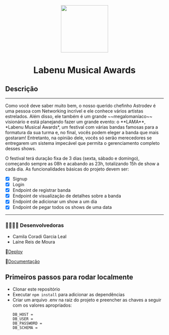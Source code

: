 <div align="center" > <img width="150vw" src="https://img.icons8.com/doodle/344/music-library.png"/>
 <h1 align="center"><strong>Labenu Musical Awards</b></strong></h1></div>


<h2>Descrição</h2>
<hr>
Como você deve saber muito bem, o nosso querido chefinho Astrodev é uma pessoa com Networking incrível e ele conhece vários artistas estrelados. Além disso, ele também é um grande ~~megalomaníaco~~ visionário e está planejando fazer um grande evento: o **LAMA**, *Labenu Musical Awards*, um festival  com várias bandas famosas para a formatura da sua turma e, no final, vocês podem eleger a banda que mais gostaram! Entretanto, na opinião dele, vocês só serão merecedores se entregarem um sistema impecável que permita o gerenciamento completo desses shows.

O festival terá duração fixa de 3 dias (sexta, sábado e domingo), começando sempre as 08h e acabando as 23h, totalizando 15h de show a cada dia. As funcionalidades básicas do projeto devem ser:

- [x] Signup
- [x] Login
- [x] Endpoint de registrar banda
- [x] Endpoint de visualização de detalhes sobre a banda
- [x] Endpoint de adicionar um show a um dia
- [x] Endpoint de pegar todos os shows de uma data
<hr>

<h3>👩‍💻👩‍💻 Desenvolvedoras</h3>

- Camila Coradi Garcia Leal
- Laíne Reis de Moura

🔗[Deploy]()

📙[Documentação](https://documenter.getpostman.com/view/19701937/VVdnX2cd)


<h2> Primeiros passos para rodar localmente </h2>

* Clonar este repositório
* Executar `npm install` para adicionar as dependências
* Criar um arquivo .env na raiz do projeto e preencher as chaves a seguir com os valores apropriados:
   ```
   DB_HOST = 
   DB_USER = 
   DB_PASSWORD = 
   DB_SCHEMA = 
   ```
